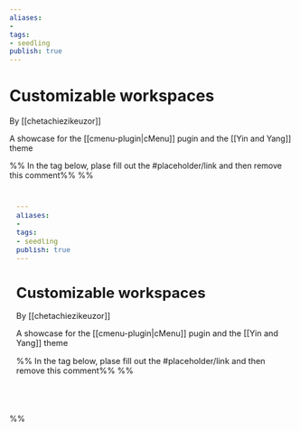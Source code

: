 ```yaml
---
aliases: 
- 
tags:
- seedling
publish: true
---
```


# Customizable workspaces

By [[chetachiezikeuzor]]

A showcase for the [[cmenu-plugin|cMenu]] pugin and the [[Yin and Yang]] theme

%% In the tag below, plase fill out the #placeholder/link and then remove this comment%%
%%
<iframe width="100%" height="400px" src="#placeholder/link" title="YouTube video player" frameborder="0" allow="accelerometer; autoplay; clipboard-write; encrypted-media; gyroscope; picture-in-picture" allowfullscreen></iframe>
%%

